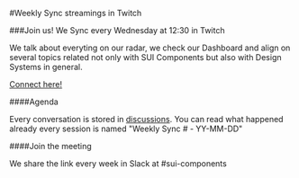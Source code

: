 #Weekly Sync streamings in Twitch

###Join us! We Sync every Wednesday at 12:30 in Twitch

We talk about everyting on our radar, we check our Dashboard and align on several topics related not only with SUI Components but also with Design Systems in general.

[Connect here!](https://www.twitch.tv/adevintaspaintech)


####Agenda

Every conversation is stored in [discussions](https://github.com/SUI-Components/sui-components/discussions). You can read what happened already every session is named "Weekly Sync # - YY-MM-DD"

####Join the meeting

We share the link every week in Slack at #sui-components
